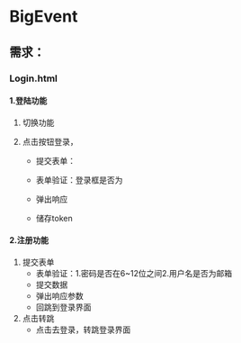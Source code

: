 # BigEvent

## 需求：
### Login.html

#### 1.登陆功能

1. 切换功能

2. 点击按钮登录，

   - 提交表单：

   - 表单验证：登录框是否为
   - 弹出响应
   - 储存token

#### 2.注册功能

1. 提交表单
   - 表单验证：1.密码是否在6~12位之间2.用户名是否为邮箱
   - 提交数据
   - 弹出响应参数
   - 回跳到登录界面
2. 点击转跳
   - 点击去登录，转跳登录界面

